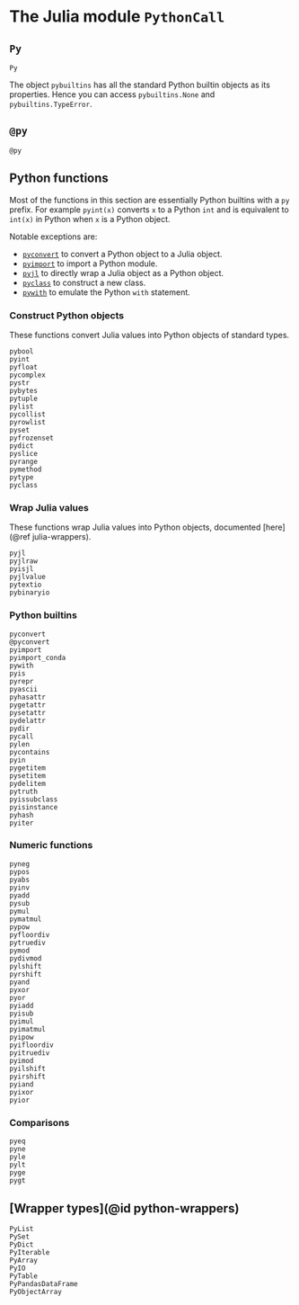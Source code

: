 # The Julia module `PythonCall`

## `Py`

```@docs
Py
```

The object `pybuiltins` has all the standard Python builtin objects as its properties.
Hence you can access `pybuiltins.None` and `pybuiltins.TypeError`.

## `@py`

```@docs
@py
```

## Python functions

Most of the functions in this section are essentially Python builtins with a `py` prefix.
For example `pyint(x)` converts `x` to a Python `int` and is equivalent to `int(x)` in
Python when `x` is a Python object.

Notable exceptions are:
- [`pyconvert`](@ref) to convert a Python object to a Julia object.
- [`pyimport`](@ref) to import a Python module.
- [`pyjl`](@ref) to directly wrap a Julia object as a Python object.
- [`pyclass`](@ref) to construct a new class.
- [`pywith`](@ref) to emulate the Python `with` statement.

### Construct Python objects

These functions convert Julia values into Python objects of standard types.

```@docs
pybool
pyint
pyfloat
pycomplex
pystr
pybytes
pytuple
pylist
pycollist
pyrowlist
pyset
pyfrozenset
pydict
pyslice
pyrange
pymethod
pytype
pyclass
```

### Wrap Julia values

These functions wrap Julia values into Python objects, documented [here](@ref julia-wrappers).

```@docs
pyjl
pyjlraw
pyisjl
pyjlvalue
pytextio
pybinaryio
```

### Python builtins

```@docs
pyconvert
@pyconvert
pyimport
pyimport_conda
pywith
pyis
pyrepr
pyascii
pyhasattr
pygetattr
pysetattr
pydelattr
pydir
pycall
pylen
pycontains
pyin
pygetitem
pysetitem
pydelitem
pytruth
pyissubclass
pyisinstance
pyhash
pyiter
```

### Numeric functions

```@docs
pyneg
pypos
pyabs
pyinv
pyadd
pysub
pymul
pymatmul
pypow
pyfloordiv
pytruediv
pymod
pydivmod
pylshift
pyrshift
pyand
pyxor
pyor
pyiadd
pyisub
pyimul
pyimatmul
pyipow
pyifloordiv
pyitruediv
pyimod
pyilshift
pyirshift
pyiand
pyixor
pyior
```

### Comparisons

```@docs
pyeq
pyne
pyle
pylt
pyge
pygt
```

## [Wrapper types](@id python-wrappers)

```@docs
PyList
PySet
PyDict
PyIterable
PyArray
PyIO
PyTable
PyPandasDataFrame
PyObjectArray
```

